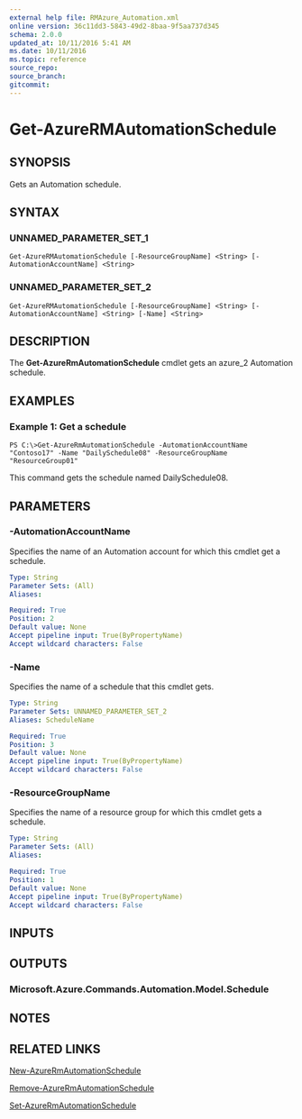 ```yaml
---
external help file: RMAzure_Automation.xml
online version: 36c11dd3-5843-49d2-8baa-9f5aa737d345
schema: 2.0.0
updated_at: 10/11/2016 5:41 AM
ms.date: 10/11/2016
ms.topic: reference
source_repo: 
source_branch: 
gitcommit: 
---
```


# Get-AzureRMAutomationSchedule
## SYNOPSIS
Gets an Automation schedule.

## SYNTAX

### UNNAMED_PARAMETER_SET_1
```
Get-AzureRMAutomationSchedule [-ResourceGroupName] <String> [-AutomationAccountName] <String>
```

### UNNAMED_PARAMETER_SET_2
```
Get-AzureRMAutomationSchedule [-ResourceGroupName] <String> [-AutomationAccountName] <String> [-Name] <String>
```

## DESCRIPTION
The **Get-AzureRmAutomationSchedule** cmdlet gets an azure_2 Automation schedule.

## EXAMPLES

### Example 1: Get a schedule
```
PS C:\>Get-AzureRmAutomationSchedule -AutomationAccountName "Contoso17" -Name "DailySchedule08" -ResourceGroupName "ResourceGroup01"
```

This command gets the schedule named DailySchedule08.

## PARAMETERS

### -AutomationAccountName
Specifies the name of an Automation account for which this cmdlet get a schedule.

```yaml
Type: String
Parameter Sets: (All)
Aliases: 

Required: True
Position: 2
Default value: None
Accept pipeline input: True(ByPropertyName)
Accept wildcard characters: False
```

### -Name
Specifies the name of a schedule that this cmdlet gets.

```yaml
Type: String
Parameter Sets: UNNAMED_PARAMETER_SET_2
Aliases: ScheduleName

Required: True
Position: 3
Default value: None
Accept pipeline input: True(ByPropertyName)
Accept wildcard characters: False
```

### -ResourceGroupName
Specifies the name of a resource group for which this cmdlet gets a schedule.

```yaml
Type: String
Parameter Sets: (All)
Aliases: 

Required: True
Position: 1
Default value: None
Accept pipeline input: True(ByPropertyName)
Accept wildcard characters: False
```

## INPUTS

## OUTPUTS

### Microsoft.Azure.Commands.Automation.Model.Schedule

## NOTES

## RELATED LINKS

[New-AzureRmAutomationSchedule](36c11dd3-5843-49d2-8baa-9f5aa737d345)

[Remove-AzureRmAutomationSchedule](633c3e61-0da0-4a01-897b-e81c6e571196)

[Set-AzureRmAutomationSchedule](2d34dc26-ead0-49f0-9e1a-9d4a81712616)

